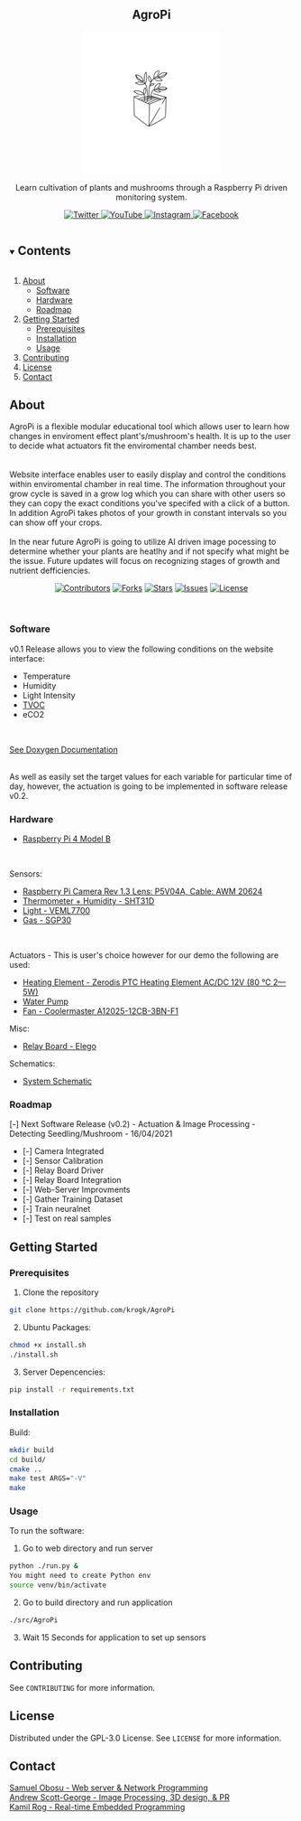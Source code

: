 <h2 align="center">AgroPi</h2>  
<p align="center">
  <a href="https://github.com/krogk/AgroPi">
    <img src="media/images/logo1.png" alt="Logo" width="250" height="250">
  </a>
  
  <p align="center">
    Learn cultivation of plants and mushrooms through a Raspberry Pi driven monitoring system. 
    <br />
</div>

<p align="center">
  <a href="https://twitter.com/agropiofficial">
    <img src="media/images/icon_twitter.png" alt="Twitter"  width="64" height="64">
  </a>
  <a href="https://github.com/krogk/AgroPi">
    <img src="media/images/icon_youtube.png" alt="YouTube"  width="64" height="64">
  </a>
  <a href="https://www.instagram.com/agropiofficial/">
    <img src="media/images/icon_ig.png" alt="Instagram"  width="64" height="64">
  </a>
  <a href="https://www.facebook.com/AgroPiOfficial">
    <img src="media/images/icon_facebook.png" alt="Facebook"  width="64" height="64">
  </a>


<!-- TOC -->
<details open="open">
  <summary><h2 style="display: inline-block">Contents</h2></summary>
  <ol>
    <li>
      <a href="#about">About</a>
      <ul>
        <li><a href="#software">Software</a></li>
        <li><a href="#hardware">Hardware</a></li>
        <li><a href="#roadmap">Roadmap</a></li>
      </ul>
    </li>
    <li>
      <a href="#getting-started">Getting Started</a>
      <ul>
        <li><a href="#prerequisites">Prerequisites</a></li>
        <li><a href="#installation">Installation</a></li>
        <li><a href="#usage">Usage</a></li>
      </ul>
    </li>
    <li><a href="#contributing">Contributing</a></li>
    <li><a href="#license">License</a></li>
    <li><a href="#contact">Contact</a></li>
  </ol>
</details>

<!-- Project descirption -->
## About

AgroPi is a flexible modular educational tool which allows user to learn how changes in enviroment effect plant's/mushroom's health. It is up to the user to decide what actuators fit the enviromental chamber needs best.   
<br />
<br />
Website interface enables user to easily display and control the conditions within enviromental chamber in real time. 
The information throughout your grow cycle is saved in a grow log which you can share with other users so they can copy the exact conditions you've specifed with a click of a button. In addition AgroPi takes photos of your growth in constant intervals so you can show off your crops. 
<br />
<br />
In the near future AgroPi is going to utilize AI driven image pocessing to determine whether your plants are heatlhy and if not specify what might be the issue. Future updates will focus on recognizing stages of growth and nutrient defficiencies. 

<div align="center">

[![Contributors](https://img.shields.io/github/contributors/krogk/AgroPi.svg?style=for-the-badge)](https://github.com/krogk/AgroPi/graphs/contributors)
[![Forks](https://img.shields.io/github/forks/krogk/AgroPi.svg?style=for-the-badge)](https://github.com/krogk/AgroPi/network/members)
[![Stars](https://img.shields.io/github/stars/krogk/AgroPi.svg?style=for-the-badge)](https://github.com/krogk/AgroPi/stargazers)
[![Issues](https://img.shields.io/github/issues/krogk/AgroPi.svg?style=for-the-badge)](https://github.com/krogk/AgroPi/issues)
[![License](https://img.shields.io/github/license/krogk/AgroPi.svg?style=for-the-badge)](https://github.com/krogk/AgroPi/blob/main/LICENSE)

<br />

  <!--  <a href="https://github.com/krogk/AgroPi"> -->
  <!--  <img src="media/images/agropitopright.PNG" alt="Concept Render" >--> 
  </a>


</div>

### Software

v0.1 Release allows you to view the following conditions on the website interface:
* Temperature 
* Humidity
* Light Intensity
* [TVOC](https://en.wikipedia.org/wiki/Volatile_organic_compound)
* eCO2
<br />

[See Doxygen Documentation](https://krogk.github.io/AgroPi/software/docs/Doxygen/html/index.html)
<br />
<br />

As well as easily set the target values for each variable for particular time of day, however, the actuation is going to be implemented in software release v0.2.


### Hardware

* [Raspberry Pi 4 Model B](https://www.raspberrypi.org/products/raspberry-pi-4-model-b/)
<br />

Sensors:
* [Raspberry Pi Camera Rev 1.3 Lens: P5V04A, Cable: AWM 20624]()
* [Thermometer + Humidity - SHT31D](https://github.com/krogk/AgroPi/blob/main/hardware/SHT31D/Sensirion_Humidity_SHT3x_Datasheet_digital-767294.pdf)
* [Light - VEML7700](https://github.com/krogk/AgroPi/blob/main/hardware/VEML7700/veml7700.pdf)
* [Gas - SGP30](https://github.com/krogk/AgroPi/blob/main/hardware/SGP30/SGP30%20Datasheet.pdf)


<br />

Actuators - This is user's choice however for our demo the following are used:
* [Heating Element - Zerodis PTC Heating Element AC/DC 12V (80 ℃ 2—5W) ](https://www.amazon.co.uk/gp/product/B07FJZQLMK/ref=ppx_yo_dt_b_asin_title_o00_s00?ie=UTF8&psc=1)
* [Water Pump](https://www.mybotic.com.my/products/Micro-Submersible-Water-Pump-DC-3V-5V/2778#:~:text=Suction%20Distance%3A%200.8%20meter%20)
* [Fan - Coolermaster A12025-12CB-3BN-F1]()

Misc:
* [Relay Board - Elego ](https://github.com/krogk/AgroPi/blob/Software_Release_1/hardware/Relay%20Board/4%20CHANNEL%205V%2010A%20RELAY%20MODULE.pdf)



Schematics:
* [System Schematic](https://github.com/krogk/AgroPi/blob/Software_Release_1/hardware/Schematic.svg)


### Roadmap

[-] Next Software Release (v0.2) - Actuation & Image Processing - Detecting Seedling/Mushroom - 16/04/2021
* [-] Camera Integrated
* [-] Sensor Calibration
* [-] Relay Board Driver
* [-] Relay Board Integration
* [-] Web-Server Improvments
* [-] Gather Training Dataset
* [-] Train neuralnet
* [-] Test on real samples


<!-- Getting Started -->
## Getting Started

### Prerequisites
1. Clone the repository
```sh
git clone https://github.com/krogk/AgroPi
```
2. Ubuntu Packages: 
```sh
chmod +x install.sh
./install.sh
```
3. Server Depencencies: 
```sh
pip install -r requirements.txt
```

### Installation

Build:
```sh
mkdir build
cd build/
cmake ..
make test ARGS="-V"  
make
```

<!-- Usage -->
### Usage

To run the software:

1. Go to web directory and run server
```sh
python ./run.py &
You might need to create Python env
source venv/bin/activate
```

2. Go to build directory and run application
```sh
./src/AgroPi 
```

3. Wait 15 Seconds for application to set up sensors

<!-- Contributing -->
## Contributing

See `CONTRIBUTING` for more information.

<!-- License -->
## License

Distributed under the GPL-3.0 License. See `LICENSE` for more information.


<!-- Contact Info -->
## Contact

[Samuel Obosu - Web server & Network Programming](https://github.com/Samuel-Obosu)
<br />
[Andrew Scott-George - Image Processing, 3D design, & PR](https://github.com/andrewsg3)
<br />
[Kamil Rog - Real-time Embedded Programming](https://github.com/krogk)
